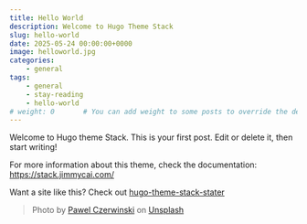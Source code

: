 ```yaml
---
title: Hello World
description: Welcome to Hugo Theme Stack
slug: hello-world
date: 2025-05-24 00:00:00+0000
image: helloworld.jpg
categories:
    - general
tags:
    - general 
    - stay-reading
    - hello-world
# weight: 0       # You can add weight to some posts to override the default sorting (date descending)
---
```


Welcome to Hugo theme Stack. This is your first post. Edit or delete it, then start writing!

For more information about this theme, check the documentation: https://stack.jimmycai.com/

Want a site like this? Check out [hugo-theme-stack-stater](https://github.com/CaiJimmy/hugo-theme-stack-starter)

> Photo by [Pawel Czerwinski](https://unsplash.com/@pawel_czerwinski) on [Unsplash](https://unsplash.com/)